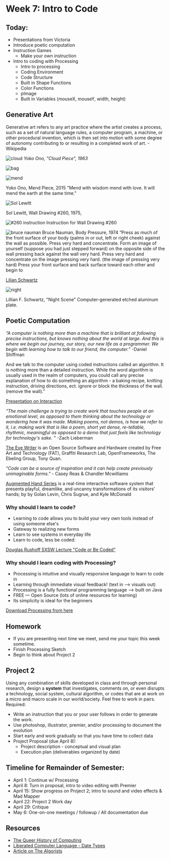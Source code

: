 # Week 7: Intro to Code

## Today:
- Presentations from Victoria
- Introduce poetic computation
- Instruction Games
  - Make your own instruction
- Intro to coding with Processing
    - Intro to processing
    - Coding Environment
    - Code Structure
    - Built in Shape Functions
    - Color Functions
    - pImage
    - Built in Variables (mouseX, mouseY, width, height)

## Generative Art
Generative art refers to any art practice where the artist creates a process, such as a set of natural language rules, a computer program, a machine, or other procedural invention, which is then set into motion with some degree of autonomy contributing to or resulting in a completed work of art. -Wikipedia

![cloud](https://pbs.twimg.com/media/CqemzoLWEAAHR9e.jpg)
*Yoko Ono, "Cloud Piece", 1963*

![bag](http://flavorwire.files.wordpress.com/2012/02/yoko.jpg)

![mend](http://4.bp.blogspot.com/-5qW62MJMJNg/T1rC40oH7rI/AAAAAAAAIQA/vHkzF6d8V2Q/s1600/yoko2.gif)

Yoko Ono, Mend Piece, 2015
"Mend with wisdom mend with love. It will mend the earth at the same time."

![Sol Lewitt](https://www.moma.org/d/assets/W1siZiIsIjIwMTUvMTAvMTQvMXFrOWkybTlrNV8xOTExMC5qcGciXSxbInAiLCJjb252ZXJ0IiwiLXJlc2l6ZSAyMDAweDIwMDBcdTAwM2UiXV0/19110.jpg?sha=1705a71e0be4c1ba)

Sol Lewitt, Wall Drawing #260, 1975,

![#260 instruction](https://i.pinimg.com/736x/1d/d0/84/1dd0842e311cc7c62b1c9a0f1654bc26--wall-drawing-centre.jpg)
Instruction for Wall Drawing #260

![bruce nauman](https://www.antheamissy.com/wp-content/uploads/2017/09/1506527030_when-the-audience-becomes-the-artist-at-21er-haus.jpg)
Bruce Nauman, Body Pressure, 1974
“Press as much of the front surface of your body (palms in or out, left or right cheek) against the wall as possible. Press very hard and concentrate. Form an image of yourself (suppose you had just stepped forward) on the opposite side of the wall pressing back against the wall very hard. Press very hard and concentrate on the image pressing very hard. (the image of pressing very hard) Press your front surface and back surface toward each other and begin to

[Lilian Schwartz](https://vimeo.com/98960229)

![night](http://lillian.com/wp-content/uploads/2013/02/NIGHTscene.jpg)

Lillian F. Schwartz, "Night Scene" Computer-generated etched aluminum plate.

## Poetic Computation

*“A computer is nothing more than a machine that is brilliant at following precise instructions, but knows nothing about the world at large. And this is where we begin our journey, our story, our new life as a programmer. We begin with learning how to talk to our friend, the computer.”* -Daniel Shiffman

And we talk to the computer using coded instructions called an algorithm. It is nothing more than a detailed instruction. While the word algorithm is usually used in the realm of computers, you could call any precise explanation of how to do something an algorithm - a baking recipe, knitting instruction, driving directions, ect. ignore or block the thickness of the wall. (remove the wall).”

[Presentation on Interaction](https://docs.google.com/presentation/d/e/2PACX-1vQ9uUObr3EIC62bguAXPbARs97mQ62s5cuiNfRXnU6RsIrOeTTmxm1zWuXGGASYvsIf471QL57wSlo1/pub?start=false&loop=false&delayms=3000&slide=id.p)

*"The main challenge is trying to create work that touches people at an emotional level, as opposed to them thinking about the technology or wondering how it was made. Making poems, not demos, is how we refer to it, i.e. making work that is like a poem, short yet dense, re-tellable, rhythmic, meaningful as opposed to a demo that just feels like technology for technology's sake. "*    -Zach Lieberman

[The Eye Writer](https://vimeo.com/6376466) is an Open Source Software and Hardware created by Free Art and Technology (FAT), Graffiti Research Lab, OpenFrameworks, The Ebeling Group, Tony Quan.

*"Code can be a source of inspiration and it can help create previously unimaginable forms."*   - Casey Reas & Chandler Mcwilliams

[Augmented Hand Series](http://www.flong.com/projects/augmented-hand-series/) is a real-time interactive software system that presents playful, dreamlike, and uncanny transformations of its visitors’ hands; by by Golan Levin, Chris Sugrue, and Kyle McDonald

### Why should I learn to code?

 - Learning to code allows you to build your very own tools instead of using someone else's
 - Gateway to realizing new forms
 - Learn to see systems in everyday life
 - Learn to code, less be coded:

 [Douglas Rushoff SXSW Lecture "Code or Be Coded"](https://www.youtube.com/watch?v=imV3pPIUy1k)

### Why should I learn coding with Processing?

 - Processing is intuitive and visually responsive language to learn to code in
 - Learning through immediate visual feedback! (text in —> visuals out)
 - Processing is a fully functional programming language —> built on Java
 - FREE — Open Source (lots of online resources for learning)
 - Its simplicity is ideal for the beginners

[Download Processing from here](https://processing.org/download/)

## Homework
- If you are presenting next time we meet, send me your topic this week sometime.
- Finish Processing Sketch
- Begin to think about Project 2

## Project 2
Using any combination of skills developed in class and through personal research, design a **system** that investigates, comments on, or even disrupts a technology, social system, cultural algorithm, or codes that are at work on a micro and macro scale in our world/society. Feel free to work in pairs.
Required:
- Write an instruction that you or your user follows in order to generate the work.
- Use photoshop, illustrator, premier, and/or processing to document the evolution
- Start early and work gradually so that you have time to collect data
- Project Proposal (due April 8):
  - Project description - conceptual and visual plan
  - Execution plan (deliverables organized by date)

## Timeline for Remainder of Semester:

- April 1: Continue w/ Processing
- April 8: Turn in proposal, intro to video editing with Premier
- April 15: Show progress on Project 2; intro to sound and video effects & Mad Mapper
- April 22: Project 2 Work day
- April 29: Critique
- May 6: One-on-one meetings / followup / All documentation due

## Resources
- [The Queer History of Computing](http://rhizome.org/editorial/2013/feb/19/queer-computing-1/)
- [Liberated Computer Language - Date Types](http://r-s-g.org/LCL/)
- [Article on The Algorists](http://classic.rhizome.org/editorial/2012/jul/5/prosthetic-knowledge-picks-algorists/)
